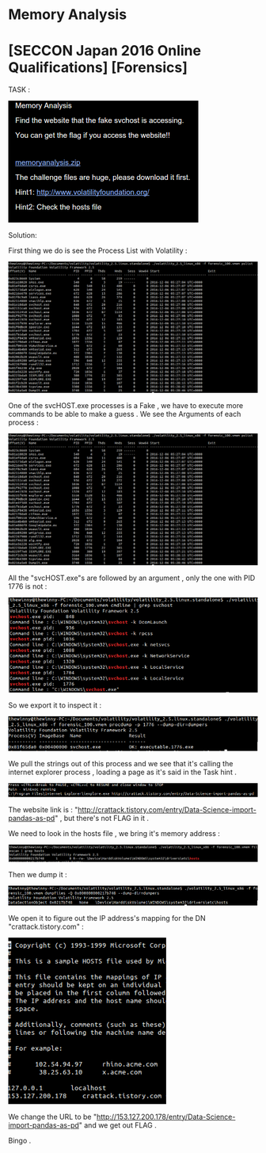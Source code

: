
# Memory Analysis 
# [SECCON Japan 2016 Online Qualifications] [Forensics] 

TASK :

![Alt text](/images/TASK_FOR100.png?raw=true "Optional Title")

Solution:

First thing we do is see the Process List with Volatility :

![Alt text](/images/PSLIST.png?raw=true "Optional Title")

One of the svcHOST.exe processes is a Fake , we have to execute more commands to be able to make a guess .
We see the Arguments of each process :

![Alt text](/images/PSLIST.png?raw=true "Optional Title")


All the "svcHOST.exe"s are followed by an argument , only the one with PID 1776 is not :

![Alt text](/images/FAKE_SVCHOST.png?raw=true "Optional Title")

So we export it to inspect it :

![Alt text](/images/DUMP_SVCHOST.png?raw=true "Optional Title")

We pull the strings out of this process and we see that it's calling the internet explorer process , loading a page as it's said in the Task hint .

![Alt text](/images/WEBSITE_RUN.png?raw=true "Optional Title")

The website link is : "http://crattack.tistory.com/entry/Data-Science-import-pandas-as-pd" , but there's not FLAG in it .

We need to look in the hosts file , we bring it's memory address :

![Alt text](/images/GET_ADDRESS.png?raw=true "Optional Title")

Then we dump it :

![Alt text](/images/HOSTS_DUMPING.png?raw=true "Optional Title")

We open it to figure out the IP address's mapping for the DN "crattack.tistory.com" :

![Alt text](/images/HOSTS.png?raw=true "Optional Title")

We change the URL to be "http://153.127.200.178/entry/Data-Science-import-pandas-as-pd" and we get out FLAG .

Bingo .




